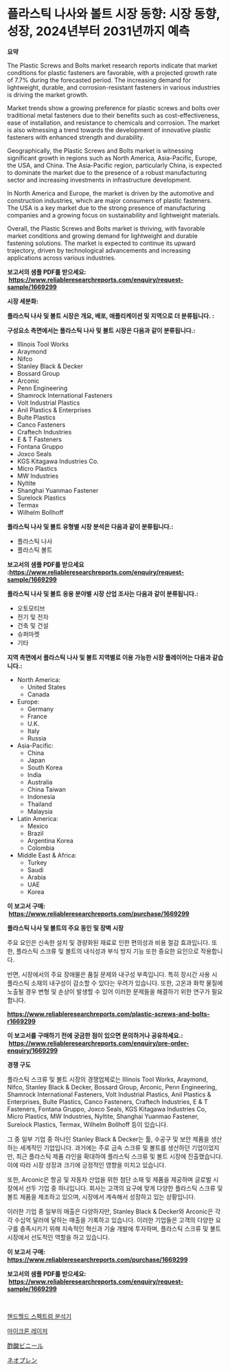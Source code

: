 <p><h1>플라스틱 나사와 볼트 시장 동향: 시장 동향, 성장, 2024년부터 2031년까지 예측</h1></p><p><strong>요약</strong></p>
<p><p>The Plastic Screws and Bolts market research reports indicate that market conditions for plastic fasteners are favorable, with a projected growth rate of 7.7% during the forecasted period. The increasing demand for lightweight, durable, and corrosion-resistant fasteners in various industries is driving the market growth.</p><p>Market trends show a growing preference for plastic screws and bolts over traditional metal fasteners due to their benefits such as cost-effectiveness, ease of installation, and resistance to chemicals and corrosion. The market is also witnessing a trend towards the development of innovative plastic fasteners with enhanced strength and durability.</p><p>Geographically, the Plastic Screws and Bolts market is witnessing significant growth in regions such as North America, Asia-Pacific, Europe, the USA, and China. The Asia-Pacific region, particularly China, is expected to dominate the market due to the presence of a robust manufacturing sector and increasing investments in infrastructure development.</p><p>In North America and Europe, the market is driven by the automotive and construction industries, which are major consumers of plastic fasteners. The USA is a key market due to the strong presence of manufacturing companies and a growing focus on sustainability and lightweight materials.</p><p>Overall, the Plastic Screws and Bolts market is thriving, with favorable market conditions and growing demand for lightweight and durable fastening solutions. The market is expected to continue its upward trajectory, driven by technological advancements and increasing applications across various industries.</p></p>
<p><strong>보고서의 샘플 PDF를 받으세요: &nbsp;<a href="https://www.reliableresearchreports.com/enquiry/request-sample/1669299">https://www.reliableresearchreports.com/enquiry/request-sample/1669299</a></strong></p>
<p><strong>시장 세분화:</strong></p>
<p><strong> 플라스틱 나사 및 볼트 시장은 개요, 배포, 애플리케이션 및 지역으로 더 분류됩니다. :</strong></p>
<p><strong>구성요소 측면에서는 플라스틱 나사 및 볼트 시장은 다음과 같이 분류됩니다.:</strong></p>
<p><ul><li>Illinois Tool Works</li><li>Araymond</li><li>Nifco</li><li>Stanley Black & Decker</li><li>Bossard Group</li><li>Arconic</li><li>Penn Engineering</li><li>Shamrock International Fasteners</li><li>Volt Industrial Plastics</li><li>Anil Plastics & Enterprises</li><li>Bulte Plastics</li><li>Canco Fasteners</li><li>Craftech Industries</li><li>E & T Fasteners</li><li>Fontana Gruppo</li><li>Joxco Seals</li><li>KGS Kitagawa Industries Co.</li><li>Micro Plastics</li><li>MW Industries</li><li>Nyltite</li><li>Shanghai Yuanmao Fastener</li><li>Surelock Plastics</li><li>Termax</li><li>Wilhelm Bollhoff</li></ul></p>
<p><strong> 플라스틱 나사 및 볼트 유형별 시장 분석은 다음과 같이 분류됩니다.:</strong></p>
<p><ul><li>플라스틱 나사</li><li>플라스틱 볼트</li></ul></p>
<p><strong>보고서의 샘플 PDF를 받으세요 :<a href="https://www.reliableresearchreports.com/enquiry/request-sample/1669299">https://www.reliableresearchreports.com/enquiry/request-sample/1669299</a></strong></p>
<p><strong> 플라스틱 나사 및 볼트 응용 분야별 시장 산업 조사는 다음과 같이 분류됩니다.:</strong></p>
<p><ul><li>오토모티브</li><li>전기 및 전자</li><li>건축 및 건설</li><li>슈퍼마켓</li><li>기타</li></ul></p>
<p><strong>지역 측면에서 플라스틱 나사 및 볼트 지역별로 이용 가능한 시장 플레이어는 다음과 같습니다.:</strong></p>
<p><ul>
    <li>
        North America:
        <ul>
            <li>United States</li>
            <li>Canada</li>
        </ul>
    </li>
    <li>
        Europe:
        <ul>
            <li>Germany</li>
            <li>France</li>
            <li>U.K.</li>
            <li>Italy</li>
            <li>Russia</li>
        </ul>
    </li>
    <li>
        Asia-Pacific:
        <ul>
            <li>China</li>
            <li>Japan</li>
            <li>South Korea</li>
            <li>India</li>
            <li>Australia</li>
            <li>China Taiwan</li>
            <li>Indonesia</li>
            <li>Thailand</li>
            <li>Malaysia</li>
        </ul>
    </li>
    <li>
        Latin America:
        <ul>
            <li>Mexico</li>
            <li>Brazil</li>
            <li>Argentina Korea</li>
            <li>Colombia</li>
        </ul>
    </li>
    <li>
        Middle East & Africa:
        <ul>
            <li>Turkey</li>
            <li>Saudi</li>
            <li>Arabia</li>
            <li>UAE</li>
            <li>Korea</li>
        </ul>
    </li>
    </ul></p>
<p><strong>이 보고서 구매: &nbsp;<a href="https://www.reliableresearchreports.com/purchase/1669299">https://www.reliableresearchreports.com/purchase/1669299</a></strong></p>
<p><strong>플라스틱 나사 및 볼트의 주요 동인 및 장벽 시장</strong></p>
<p><p>주요 요인은 신속한 설치 및 경량화된 재료로 인한 편의성과 비용 절감 효과입니다. 또한, 플라스틱 스크류 및 볼트의 내식성과 부식 방지 기능 또한 중요한 요인으로 작용합니다.</p><p>반면, 시장에서의 주요 장애물은 품질 문제와 내구성 부족입니다. 특히 장시간 사용 시 플라스틱 소재의 내구성이 감소할 수 있다는 우려가 있습니다. 또한, 고온과 화학 물질에 노출될 경우 변형 및 손상이 발생할 수 있어 이러한 문제들을 해결하기 위한 연구가 필요합니다.</p></p>
<p><strong><a href="https://www.reliableresearchreports.com/plastic-screws-and-bolts-r1669299">https://www.reliableresearchreports.com/plastic-screws-and-bolts-r1669299</a></strong></p>
<p><strong>이 보고서를 구매하기 전에 궁금한 점이 있으면 문의하거나 공유하세요.: &nbsp;<a href="https://www.reliableresearchreports.com/enquiry/pre-order-enquiry/1669299">https://www.reliableresearchreports.com/enquiry/pre-order-enquiry/1669299</a></strong></p>
<p><strong>경쟁 구도</strong></p>
<p><p>플라스틱 스크류 및 볼트 시장의 경쟁업체로는 Illinois Tool Works, Araymond, Nifco, Stanley Black & Decker, Bossard Group, Arconic, Penn Engineering, Shamrock International Fasteners, Volt Industrial Plastics, Anil Plastics & Enterprises, Bulte Plastics, Canco Fasteners, Craftech Industries, E & T Fasteners, Fontana Gruppo, Joxco Seals, KGS Kitagawa Industries Co, Micro Plastics, MW Industries, Nyltite, Shanghai Yuanmao Fastener, Surelock Plastics, Termax, Wilhelm Bollhoff 등이 있습니다.</p><p>그 중 일부 기업 중 하나인 Stanley Black & Decker는 툴, 수공구 및 보안 제품을 생산하는 세계적인 기업입니다. 과거에는 주로 금속 스크류 및 볼트를 생산하던 기업이었지만, 최근 플라스틱 제품 라인을 확대하여 플라스틱 스크류 및 볼트 시장에 진출했습니다. 이에 따라 시장 성장과 크기에 긍정적인 영향을 미치고 있습니다.</p><p>또한, Arconic은 항공 및 자동차 산업을 위한 첨단 소재 및 제품을 제공하며 글로벌 시장에서 선두 기업 중 하나입니다. 회사는 고객의 요구에 맞게 다양한 플라스틱 스크류 및 볼트 제품을 제조하고 있으며, 시장에서 계속해서 성장하고 있는 상황입니다.</p><p>이러한 기업 중 일부의 매출은 다양하지만, Stanley Black & Decker와 Arconic은 각각 수십억 달러에 달하는 매출을 기록하고 있습니다. 이러한 기업들은 고객의 다양한 요구를 충족시키기 위해 지속적인 혁신과 기술 개발에 투자하며, 플라스틱 스크류 및 볼트 시장에서 선도적인 역할을 하고 있습니다.</p></p>
<p><strong>이 보고서 구매: &nbsp; <a href="https://www.reliableresearchreports.com/purchase/1669299">https://www.reliableresearchreports.com/purchase/1669299</a></strong></p>
<p><strong>보고서의 샘플 PDF를 받으세요: &nbsp;<a href="https://www.reliableresearchreports.com/enquiry/request-sample/1669299">https://www.reliableresearchreports.com/enquiry/request-sample/1669299</a></strong><strong></strong></p>
<p>&nbsp;</p>
<p><p><a href="https://medium.com/@delaneywill28/%ED%9C%B4%EB%8C%80%EC%9A%A9-%EC%8A%A4%ED%8E%99%ED%8A%B8%EB%9F%BC-%EB%B6%84%EC%84%9D%EA%B8%B0-%EC%8B%9C%EC%9E%A5%EC%9D%80-%EC%8B%9C%EC%9E%A5-%EC%A0%90%EC%9C%A0%EC%9C%A8-%EC%8B%9C%EC%9E%A5-%EB%8F%99%ED%96%A5-%EB%B0%8F-%EC%8B%9C%EC%9E%A5-%EC%84%B1%EC%9E%A5%EC%97%90-%EB%8C%80%ED%95%9C-%EC%A0%95%EB%B3%B4%EB%A5%BC-%EC%A0%9C%EA%B3%B5%ED%95%A9%EB%8B%88%EB%8B%A4-5c5fb074f700">핸드헬드 스펙트럼 분석기</a></p><p><a href="https://medium.com/@dellkoepp03/%EB%A7%88%EC%9D%B4%ED%81%AC%EB%A1%A0-%EB%A0%88%EC%9D%B4%EC%A0%80-%EC%8B%9C%EC%9E%A5-%EA%B2%BD%EC%9F%81-%EB%B6%84%EC%84%9D-%EC%8B%9C%EC%9E%A5-%EB%8F%99%ED%96%A5-%EB%B0%8F-2031%EB%85%84%EA%B9%8C%EC%A7%80-%EC%98%88%EC%B8%A1-1b9189c1e5cf">마이크론 레이저</a></p><p><a href="https://medium.com/@wesleyeilly8796202/2024%E5%B9%B4%E3%81%8B%E3%82%892031%E5%B9%B4%E3%81%BE%E3%81%A7%E3%81%AE%E6%9C%9F%E9%96%93%E3%81%AE%E3%83%93%E3%83%8B%E3%83%AB%E3%82%A2%E3%82%BB%E3%83%86%E3%83%BC%E3%83%88%E5%B8%82%E5%A0%B4%E3%81%AE%E3%83%88%E3%83%AC%E3%83%B3%E3%83%89%E3%81%A8%E5%B8%82%E5%A0%B4%E5%88%86%E6%9E%90%E3%81%8C%E4%BA%88%E6%B8%AC%E3%81%95%E3%82%8C%E3%81%A6%E3%81%84%E3%81%BE%E3%81%99-d04db5f4d852">酢酸ビニール</a></p><p><a href="https://medium.com/@fabianhoncescu2022/neopr%C4%93n-no-shij%C5%8D-d%C5%8Dk%C5%8D-to-shij%C5%8D-bunseki-wa-2024-nen-kara-2031-nen-made-no-keik%C5%8D-o-yosoku-shiteimasu-9d5579a5037e">ネオプレン</a></p></p>